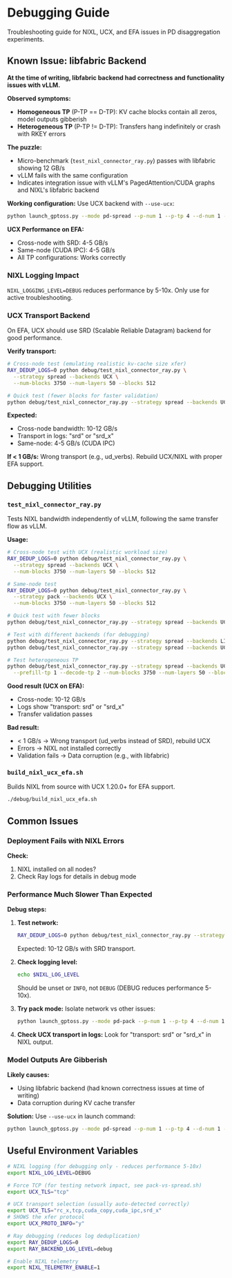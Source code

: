 # Debugging Guide

Troubleshooting guide for NIXL, UCX, and EFA issues in PD disaggregation experiments.

## Known Issue: libfabric Backend

**At the time of writing, libfabric backend had correctness and functionality issues with vLLM.**

**Observed symptoms:**
- **Homogeneous TP** (P-TP == D-TP): KV cache blocks contain all zeros, model outputs gibberish
- **Heterogeneous TP** (P-TP != D-TP): Transfers hang indefinitely or crash with RKEY errors

**The puzzle:**
- Micro-benchmark (`test_nixl_connector_ray.py`) passes with libfabric showing 12 GB/s
- vLLM fails with the same configuration
- Indicates integration issue with vLLM's PagedAttention/CUDA graphs and NIXL's libfabric backend

**Working configuration:**
Use UCX backend with `--use-ucx`:
```bash
python launch_gptoss.py --mode pd-spread --p-num 1 --p-tp 4 --d-num 1 --d-tp 4 --use-ucx
```

**UCX Performance on EFA:**
- Cross-node with SRD: 4-5 GB/s
- Same-node (CUDA IPC): 4-5 GB/s
- All TP configurations: Works correctly

### NIXL Logging Impact

`NIXL_LOGGING_LEVEL=DEBUG` reduces performance by 5-10x. Only use for active troubleshooting.

### UCX Transport Backend

On EFA, UCX should use SRD (Scalable Reliable Datagram) backend for good performance.

**Verify transport:**
```bash
# Cross-node test (emulating realistic kv-cache size xfer)
RAY_DEDUP_LOGS=0 python debug/test_nixl_connector_ray.py \
  --strategy spread --backends UCX \
  --num-blocks 3750 --num-layers 50 --blocks 512

# Quick test (fewer blocks for faster validation)
python debug/test_nixl_connector_ray.py --strategy spread --backends UCX --blocks 10
```

**Expected:**
- Cross-node bandwidth: 10-12 GB/s
- Transport in logs: "srd" or "srd_x"
- Same-node: 4-5 GB/s (CUDA IPC)

**If < 1 GB/s:** Wrong transport (e.g., ud_verbs). Rebuild UCX/NIXL with proper EFA support.

## Debugging Utilities

### `test_nixl_connector_ray.py`

Tests NIXL bandwidth independently of vLLM, following the same transfer flow as vLLM.

**Usage:**
```bash
# Cross-node test with UCX (realistic workload size)
RAY_DEDUP_LOGS=0 python debug/test_nixl_connector_ray.py \
  --strategy spread --backends UCX \
  --num-blocks 3750 --num-layers 50 --blocks 512

# Same-node test
RAY_DEDUP_LOGS=0 python debug/test_nixl_connector_ray.py \
  --strategy pack --backends UCX \
  --num-blocks 3750 --num-layers 50 --blocks 512

# Quick test with fewer blocks
python debug/test_nixl_connector_ray.py --strategy spread --backends UCX --blocks 10

# Test with different backends (for debugging)
python debug/test_nixl_connector_ray.py --strategy spread --backends LIBFABRIC
python debug/test_nixl_connector_ray.py --strategy spread --backends UCX,LIBFABRIC

# Test heterogeneous TP
python debug/test_nixl_connector_ray.py --strategy spread --backends UCX \
  --prefill-tp 1 --decode-tp 2 --num-blocks 3750 --num-layers 50 --blocks 512
```

**Good result (UCX on EFA):**
- Cross-node: 10-12 GB/s
- Logs show "transport: srd" or "srd_x"
- Transfer validation passes

**Bad result:**
- < 1 GB/s → Wrong transport (ud_verbs instead of SRD), rebuild UCX
- Errors → NIXL not installed correctly
- Validation fails → Data corruption (e.g., with libfabric)

### `build_nixl_ucx_efa.sh`

Builds NIXL from source with UCX 1.20.0+ for EFA support.

```bash
./debug/build_nixl_ucx_efa.sh
```

## Common Issues

### Deployment Fails with NIXL Errors

**Check:**
1. NIXL installed on all nodes?
2. Check Ray logs for details in debug mode

### Performance Much Slower Than Expected

**Debug steps:**

1. **Test network:**
   ```bash
   RAY_DEDUP_LOGS=0 python debug/test_nixl_connector_ray.py --strategy spread --backends UCX --num-blocks 3750 --num-layers 50 --blocks 512
   ```
   Expected: 10-12 GB/s with SRD transport.

2. **Check logging level:**
   ```bash
   echo $NIXL_LOG_LEVEL
   ```
   Should be unset or `INFO`, not `DEBUG` (DEBUG reduces performance 5-10x).

3. **Try pack mode:**
   Isolate network vs other issues:
   ```bash
   python launch_gptoss.py --mode pd-pack --p-num 1 --p-tp 4 --d-num 1 --d-tp 4 --use-ucx
   ```

4. **Check UCX transport in logs:**
   Look for "transport: srd" or "srd_x" in NIXL output.

### Model Outputs Are Gibberish

**Likely causes:**
- Using libfabric backend (had known correctness issues at time of writing)
- Data corruption during KV cache transfer

**Solution:** 
Use `--use-ucx` in launch command:
```bash
python launch_gptoss.py --mode pd-spread --p-num 1 --p-tp 4 --d-num 1 --d-tp 4 --use-ucx
```

## Useful Environment Variables

```bash
# NIXL logging (for debugging only - reduces performance 5-10x)
export NIXL_LOG_LEVEL=DEBUG

# Force TCP (for testing network impact, see pack-vs-spread.sh)
export UCX_TLS="tcp"

# UCX transport selection (usually auto-detected correctly)
export UCX_TLS="rc_x,tcp,cuda_copy,cuda_ipc,srd_x"
# SHOWS the xfer protocol
export UCX_PROTO_INFO="y"

# Ray debugging (reduces log deduplication)
export RAY_DEDUP_LOGS=0
export RAY_BACKEND_LOG_LEVEL=debug

# Enable NIXL telemetry
export NIXL_TELEMETRY_ENABLE=1
```
